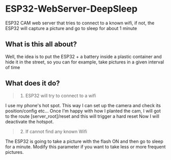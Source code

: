 # ESP32-WebServer-DeepSleep
ESP32 CAM web server that tries to connect to a known wifi, if not, the ESP32 will capture a picture and go to sleep for about 1 minute

## What is this all about?

Well, the idea is to put the ESP32 + a battery inside a plastic container and hide it in the street, so you can for example, take pictures in a given interval of time

## What does it do?

>1. ESP32 will try to connect to a wifi

I use my phone's hot spot. This way I can set up the camera and check its position/config etc...
Once I'm happy with how I planted the cam, I will got to the route [server_root]/reset and this will trigger a hard reset
Now I will deactivate the hotspot.

>2. If cannot find any known Wifi 


The ESP32 is going to take a picture with the flash ON and then go to sleep for a minute. Modify this parameter if you want to take less or more frequent pictures.

  
